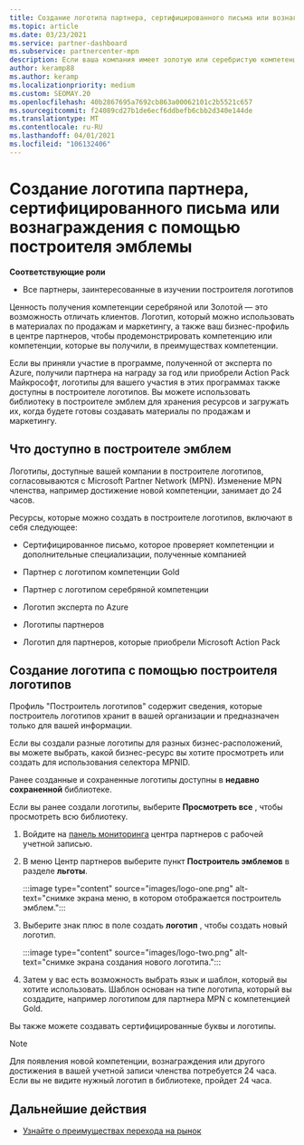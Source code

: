 ```yaml
---
title: Создание логотипа партнера, сертифицированного письма или вознаграждения с помощью построителя эмблемы
ms.topic: article
ms.date: 03/23/2021
ms.service: partner-dashboard
ms.subservice: partnercenter-mpn
description: Если ваша компания имеет золотую или серебристую компетенцию, создайте логотип, настроенный для вашей компании, или запросите настроенный сертификат проверки с помощью средства "Построитель эмблем" в центре партнеров.
author: keramp88
ms.author: keramp
ms.localizationpriority: medium
ms.custom: SEOMAY.20
ms.openlocfilehash: 40b2867695a7692cb863a00062101c2b5521c657
ms.sourcegitcommit: f24089cd27b1de6ecf6ddbefb6cbb2d340e144de
ms.translationtype: MT
ms.contentlocale: ru-RU
ms.lasthandoff: 04/01/2021
ms.locfileid: "106132406"
---
```

# <a name="how-to-create-a-partner-logo-certified-letter-or-award-using-logo-builder"></a>Создание логотипа партнера, сертифицированного письма или вознаграждения с помощью построителя эмблемы

**Соответствующие роли**

- Все партнеры, заинтересованные в изучении построителя логотипов

Ценность получения компетенции серебряной или Золотой — это возможность отличать клиентов. Логотип, который можно использовать в материалах по продажам и маркетингу, а также ваш бизнес-профиль в центре партнеров, чтобы продемонстрировать компетенцию или компетенции, которые вы получили, в преимуществах компетенции. 

Если вы приняли участие в программе, полученной от эксперта по Azure, получили партнера на награду за год или приобрели Action Pack Майкрософт, логотипы для вашего участия в этих программах также доступны в построителе логотипов. Вы можете использовать библиотеку в построителе эмблем для хранения ресурсов и загружать их, когда будете готовы создавать материалы по продажам и маркетингу. 

## <a name="what-is-available-in-logo-builder"></a>Что доступно в построителе эмблем

Логотипы, доступные вашей компании в построителе логотипов, согласовываются с Microsoft Partner Network (MPN). Изменение MPN членства, например достижение новой компетенции, занимает до 24 часов.

Ресурсы, которые можно создать в построителе логотипов, включают в себя следующее:

- Сертифицированное письмо, которое проверяет компетенции и дополнительные специализации, полученные компанией

- Партнер с логотипом компетенции Gold

- Партнер с логотипом серебряной компетенции

- Логотип эксперта по Azure

- Логотипы партнеров

- Логотип для партнеров, которые приобрели Microsoft Action Pack

## <a name="create-a-logo-using-logo-builder"></a>Создание логотипа с помощью построителя логотипов

Профиль "Построитель логотипов" содержит сведения, которые построитель логотипов хранит в вашей организации и предназначен только для вашей информации.

Если вы создали разные логотипы для разных бизнес-расположений, вы можете выбрать, какой бизнес-ресурс вы хотите просмотреть или создать для использования селектора MPNID.

Ранее созданные и сохраненные логотипы доступны в **недавно сохраненной** библиотеке.

Если вы ранее создали логотипы, выберите **Просмотреть все** , чтобы просмотреть всю библиотеку.

1. Войдите на [панель мониторинга](https://partner.microsoft.com/dashboard) центра партнеров с рабочей учетной записью.

1. В меню Центр партнеров выберите пункт **Построитель эмблемов** в разделе **льготы**.
 
   :::image type="content" source="images/logo-one.png" alt-text="снимке экрана меню, в котором отображается построитель эмблем.":::

3. Выберите знак плюс в поле создать **логотип** , чтобы создать новый логотип.

   :::image type="content" source="images/logo-two.png" alt-text="снимке экрана создания нового логотипа.":::

4. Затем у вас есть возможность выбрать язык и шаблон, который вы хотите использовать. Шаблон основан на типе логотипа, который вы создадите, например логотипом для партнера MPN с компетенцией Gold.

Вы также можете создавать сертифицированные буквы и логотипы.

>[!NOTE]
>Для появления новой компетенции, вознаграждения или другого достижения в вашей учетной записи членства потребуется 24 часа. Если вы не видите нужный логотип в библиотеке, пройдет 24 часа.

## <a name="next-steps"></a>Дальнейшие действия

- [Узнайте о преимуществах перехода на рынок](mpn-learn-about-go-to-market-benefits.md)
